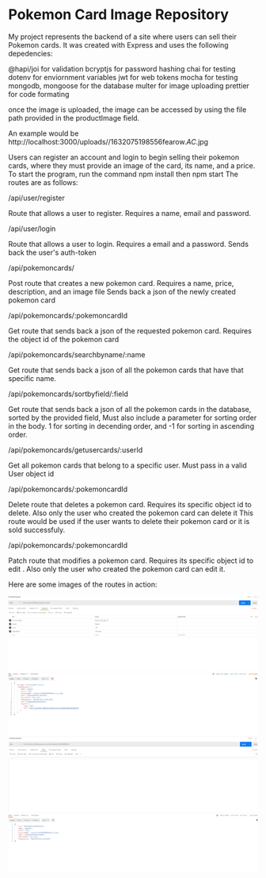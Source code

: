# Pokemon Card Image Repository
My project represents the backend of a site where users can sell their Pokemon cards.
It was created with Express and uses the following depedencies:

@hapi/joi for validation
bcryptjs for password hashing
chai for testing
dotenv for enviornment variables
jwt for web tokens
mocha for testing
mongodb, mongoose for the database 
multer for image uploading 
prettier for code formating

once the image is uploaded, the image can be accessed by using the file path provided in the productImage field. 

An example would be http://localhost:3000/uploads//1632075198556fearow._AC_.jpg

Users can register an account and login to begin selling their pokemon cards, where they must provide an image of the card, its name, and a price.
To start the program, run the command npm install then npm start
The routes are as follows:

/api/user/register

Route that allows a user to register. Requires a name, email and password.

/api/user/login

Route that allows a user to login. Requires a email and a password. Sends back the user's auth-token

/api/pokemoncards/

Post route that creates a new pokemon card. Requires a name, price, description, and an image file
Sends back a json of the newly created pokemon card

/api/pokemoncards/:pokemoncardId

Get route that sends back a json of the requested pokemon card. Requires the object id of the pokemon card


/api/pokemoncards/searchbyname/:name

Get route that sends back a json of all the pokemon cards that have that specific name. 


/api/pokemoncards/sortbyfield/:field


Get route that sends back a json of all the pokemon cards in the database, sorted by the provided field, Must also include a parameter for sorting order
in the body. 1 for sorting in decending order, and -1 for sorting in ascending order.


/api/pokemoncards/getusercards/:userId

Get all pokemon cards that belong to a specific user. Must pass in a valid User object id


/api/pokemoncards/:pokemoncardId

Delete route that deletes a pokemon card. Requires its specific object id to delete. Also only the user who created the pokemon card can delete it This route would be used if
the user wants to delete their pokemon card or it is sold successfuly.

/api/pokemoncards/:pokemoncardId

Patch route that modifies a pokemon card. Requires its specific object id to edit . Also only the user who created the pokemon card can edit it.

Here are some images of the routes in action:

![Creating a pokemon card](pictures/example1.PNG)
![Getting a pokemon card using the object id](pictures/example2.PNG)
